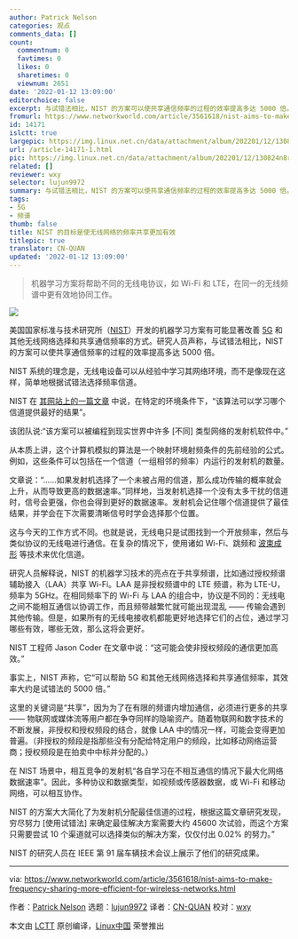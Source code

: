 ```yaml
---
author: Patrick Nelson
categories: 观点
comments_data: []
count:
  commentnum: 0
  favtimes: 0
  likes: 0
  sharetimes: 0
  viewnum: 2651
date: '2022-01-12 13:09:00'
editorchoice: false
excerpt: 与试错法相比，NIST 的方案可以使共享通信频率的过程的效率提高多达 5000 倍。
fromurl: https://www.networkworld.com/article/3561618/nist-aims-to-make-frequency-sharing-more-efficient-for-wireless-networks.html
id: 14171
islctt: true
largepic: https://img.linux.net.cn/data/attachment/album/202201/12/130824n8rkw1iwiveadcgr.jpg
url: /article-14171-1.html
pic: https://img.linux.net.cn/data/attachment/album/202201/12/130824n8rkw1iwiveadcgr.jpg.thumb.jpg
related: []
reviewer: wxy
selector: lujun9972
summary: 与试错法相比，NIST 的方案可以使共享通信频率的过程的效率提高多达 5000 倍。
tags:
- 5G
- 频谱
thumb: false
title: NIST 的目标是使无线网络的频率共享更加有效
titlepic: true
translator: CN-QUAN
updated: '2022-01-12 13:09:00'
---
```



> 
> 机器学习方案将帮助不同的无线电协议，如 Wi-Fi 和 LTE，在同一的无线频谱中更有效地协同工作。
> 
> 
> 


![](/data/attachment/album/202201/12/130824n8rkw1iwiveadcgr.jpg)


美国国家标准与技术研究所（[NIST](https://www.nist.gov/)）开发的机器学习方案有可能显著改善 [5G](https://www.networkworld.com/article/3330603/5g-versus-4g-how-speed-latency-and-application-support-differ.html) 和其他无线网络选择和共享通信频率的方式。研究人员声称，与试错法相比，NIST 的方案可以使共享通信频率的过程的效率提高多达 5000 倍。


NIST 系统的理念是，无线电设备可以从经验中学习其网络环境，而不是像现在这样，简单地根据试错法选择频率信道。


NIST 在 [其网站上的一篇文章](https://www.nist.gov/news-events/news/2020/05/nist-formula-may-help-5g-wireless-networks-efficiently-share-communications) 中说，在特定的环境条件下，“该算法可以学习哪个信道提供最好的结果”。


该团队说:“该方案可以被编程到现实世界中许多 [不同] 类型网络的发射机软件中。”


从本质上讲，这个计算机模拟的算法是一个映射环境射频条件的先前经验的公式。例如，这些条件可以包括在一个信道（一组相邻的频率）内运行的发射机的数量。


文章说：“……如果发射机选择了一个未被占用的信道，那么成功传输的概率就会上升，从而导致更高的数据速率。”同样地，当发射机选择一个没有太多干扰的信道时，信号会更强，你也会得到更好的数据速率。发射机会记住哪个信道提供了最佳结果，并学会在下次需要清晰信号时学会选择那个位置。


这与今天的工作方式不同。也就是说，无线电只是试图找到一个开放频率，然后与类似协议的无线电进行通信。在复杂的情况下，使用诸如 Wi-Fi、跳频和 [波束成形](https://www.networkworld.com/article/3445039/beamforming-explained-how-it-makes-wireless-communication-faster.html) 等技术来优化信道。


研究人员解释说，NIST 的机器学习技术的亮点在于共享频谱，比如通过授权频谱辅助接入（LAA）共享 Wi-Fi。LAA 是非授权频谱中的 LTE 频谱，称为 LTE-U，频率为 5GHz。在相同频率下的 Wi-Fi 与 LAA 的组合中，协议是不同的：无线电之间不能相互通信以协调工作，而且频带越繁忙就可能出现混乱 —— 传输会遇到其他传输。但是，如果所有的无线电接收机都能更好地选择它们的占位，通过学习哪些有效，哪些无效，那么这将会更好。


NIST 工程师 Jason Coder 在文章中说：“这可能会使非授权频段的通信更加高效。”


事实上，NIST 声称，它“可以帮助 5G 和其他无线网络选择和共享通信频率，其效率大约是试错法的 5000 倍。”


这里的关键词是“共享”，因为为了在有限的频谱内增加通信，必须进行更多的共享 —— 物联网或媒体流等用户都在争夺同样的隐喻资产。随着物联网和数字技术的不断发展，非授权和授权频段的结合，就像 LAA 中的情况一样，可能会变得更加普遍。（非授权的频段是指那些没有分配给特定用户的频段，比如移动网络运营商；授权频段是在拍卖中中标并分配的。）


在 NIST 场景中，相互竞争的发射机“各自学习在不相互通信的情况下最大化网络数据速率”。因此，多种协议和数据类型，如视频或传感器数据，或 Wi-Fi 和移动网络，可以相互协作。


NIST 的方案大大简化了为发射机分配最佳信道的过程，根据这篇文章研究发现，穷尽努力 [使用试错法] 来确定最佳解决方案需要大约 45600 次试验，而这个方案只需要尝试 10 个渠道就可以选择类似的解决方案，仅仅付出 0.02% 的努力。”


NIST 的研究人员在 IEEE 第 91 届车辆技术会议上展示了他们的研究成果。




---


via: <https://www.networkworld.com/article/3561618/nist-aims-to-make-frequency-sharing-more-efficient-for-wireless-networks.html>


作者：[Patrick Nelson](https://www.networkworld.com/author/Patrick-Nelson/) 选题：[lujun9972](https://github.com/lujun9972) 译者：[CN-QUAN](https://github.com/CN-QUAN) 校对：[wxy](https://github.com/wxy)


本文由 [LCTT](https://github.com/LCTT/TranslateProject) 原创编译，[Linux中国](https://linux.cn/) 荣誉推出